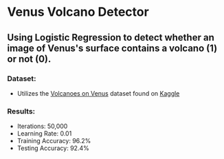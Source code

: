 # Venus Volcano Detector

## Using Logistic Regression to detect whether an image of Venus's surface contains a volcano (1) or not (0).

### Dataset:
+ Utilizes the [Volcanoes on Venus](https://www.kaggle.com/fmena14/volcanoesvenus) dataset found on [Kaggle](https://www.kaggle.com)

### Results:
+ Iterations: 50,000
+ Learning Rate: 0.01
+ Training Accuracy: 96.2%
+ Testing Accuracy: 92.4%